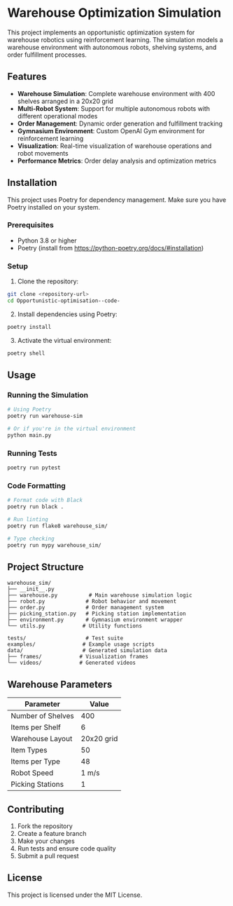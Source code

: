 # Warehouse Optimization Simulation

This project implements an opportunistic optimization system for warehouse robotics using reinforcement learning. The simulation models a warehouse environment with autonomous robots, shelving systems, and order fulfillment processes.

## Features

- **Warehouse Simulation**: Complete warehouse environment with 400 shelves arranged in a 20x20 grid
- **Multi-Robot System**: Support for multiple autonomous robots with different operational modes
- **Order Management**: Dynamic order generation and fulfillment tracking
- **Gymnasium Environment**: Custom OpenAI Gym environment for reinforcement learning
- **Visualization**: Real-time visualization of warehouse operations and robot movements
- **Performance Metrics**: Order delay analysis and optimization metrics

## Installation

This project uses Poetry for dependency management. Make sure you have Poetry installed on your system.

### Prerequisites

- Python 3.8 or higher
- Poetry (install from https://python-poetry.org/docs/#installation)

### Setup

1. Clone the repository:
```bash
git clone <repository-url>
cd Opportunistic-optimisation--code-
```

2. Install dependencies using Poetry:
```bash
poetry install
```

3. Activate the virtual environment:
```bash
poetry shell
```

## Usage

### Running the Simulation

```bash
# Using Poetry
poetry run warehouse-sim

# Or if you're in the virtual environment
python main.py
```

### Running Tests

```bash
poetry run pytest
```

### Code Formatting

```bash
# Format code with Black
poetry run black .

# Run linting
poetry run flake8 warehouse_sim/

# Type checking
poetry run mypy warehouse_sim/
```

## Project Structure

```
warehouse_sim/
├── __init__.py
├── warehouse.py          # Main warehouse simulation logic
├── robot.py             # Robot behavior and movement
├── order.py             # Order management system
├── picking_station.py   # Picking station implementation
├── environment.py       # Gymnasium environment wrapper
└── utils.py            # Utility functions

tests/                   # Test suite
examples/               # Example usage scripts
data/                   # Generated simulation data
├── frames/            # Visualization frames
└── videos/            # Generated videos
```

## Warehouse Parameters

| Parameter | Value |
|-----------|-------|
| Number of Shelves | 400 |
| Items per Shelf | 6 |
| Warehouse Layout | 20x20 grid |
| Item Types | 50 |
| Items per Type | 48 |
| Robot Speed | 1 m/s |
| Picking Stations | 1 |

## Contributing

1. Fork the repository
2. Create a feature branch
3. Make your changes
4. Run tests and ensure code quality
5. Submit a pull request

## License

This project is licensed under the MIT License.
